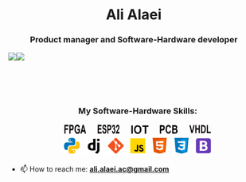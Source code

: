 <h1 align="center">Ali Alaei</h1>
<h3 align="center">Product manager and Software-Hardware developer</h3>

<div>
  <img height="170" align="left" src="https://github-readme-stats.vercel.app/api?username=alialaei110&count_private=true&include_all_commits=false" />
  <img src="https://github-readme-stats.vercel.app/api/top-langs/?username=alialaei110&layout=compact" />
</div>

</br></br></br>

<h3 align="center">My Software-Hardware Skills:</h3>
<p style="text-align:center;" align="center">
    <img src="./icons/fpga.svg" alt="python" title="FPGA" width="45" height="20" />
  &emsp;
    <img src="./icons/esp.svg" alt="python" title="ESP" width="45" height="20" />
  &emsp;
    <img src="./icons/iot.svg" alt="python" title="IOT" width="37" height="19" />
  &emsp;
    <img src="./icons/pcb.svg" alt="python" title="PCB" width="37" height="19" />
  &emsp;
    <img src="./icons/vhdl.svg" alt="python" title="PCB" width="45" height="20" />
    </br>
    <img src="./icons/python.svg" alt="python" title="Python" width="40" height="40" />
    <img src="./icons/django.svg" alt="django" title="Django" width="40" height="40" />
    <img src="./icons/git.svg" alt="git" title="Git" width="40" height="40" />
    <img src="./icons/javascript.svg" alt="javascript" title="JavaScript" width="40" height="40" />
    <img src="./icons/html-5.svg" alt="html" title="HTML" width="40" height="40" />
    <img src="./icons/css3.svg" alt="css" title="CSS" width="40" height="40" />
    <img src="./icons/bootstrap.svg" alt="bootstrap" title="Bootstrap" width="40" height="40" />
</p>


<ul>
    <li>📫 How to reach me: <b><a href="ali.alaei.ac@gmail.com">ali.alaei.ac@gmail.com</a></b></li>
</ul>
